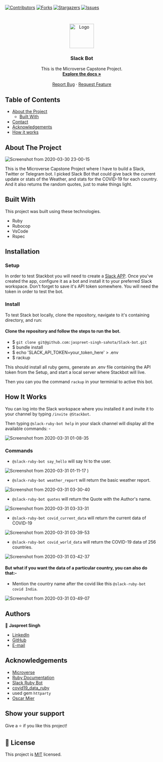 <!--
*** Thanks for checking out this README Template. If you have a suggestion that would
*** make this better, please fork the repo and create a pull request or simply open
*** an issue with the tag "enhancement".
*** Thanks again! Now go create something AMAZING! :D
-->

<!-- PROJECT SHIELDS -->
<!--
*** I'm using markdown "reference style" links for readability.
*** Reference links are enclosed in brackets [ ] instead of parentheses ( ).
*** See the bottom of this document for the declaration of the reference variables
*** for contributors-url, forks-url, etc. This is an optional, concise syntax you may use.
*** https://www.markdownguide.org/basic-syntax/#reference-style-links
-->
[![Contributors][contributors-shield]][contributors-url]
[![Forks][forks-shield]][forks-url]
[![Stargazers][stars-shield]][stars-url]
[![Issues][issues-shield]][issues-url]

<!-- PROJECT LOGO -->
<br />
<p align="center">
  <a href="https://github.com/jaspreet-singh-sahota/Slack-bot">
    <img src="images/microverse.png" alt="Logo" width="80" height="80">
  </a>

  <h3 align="center">Slack Bot</h3>

  <p align="center">
    This is the Microverse Capstone Project.
    <br />
    <a href="https://github.com/jaspreet-singh-sahota/Slack-bot"><strong>Explore the docs »</strong></a>
    <br />
    <br />
    <a href="https://github.com/jaspreet-singh-sahota/Slack-bot/issues">Report Bug</a>
    ·
    <a href="https://github.com/jaspreet-singh-sahota/Slack-bot/issues">Request Feature</a>
  </p>
</p>

<!-- TABLE OF CONTENTS -->
## Table of Contents

* [About the Project](#about-the-project)
  * [Built With](#built-with)
* [Contact](#Authors)
* [Acknowledgements](#acknowledgements)
* [How it works](#How-it-works)

<!-- ABOUT THE PROJECT -->
## About The Project

![Screenshot from 2020-03-30 23-00-15](https://user-images.githubusercontent.com/55361440/77943151-64ee5780-72da-11ea-8595-793b3497fb28.png)

This is the Microverse Capstone Project where I have to build a Slack, Twitter or Telegram bot.
I picked Slack Bot that could give back the current update or stats of the Weather, and stats for the COVID-19 for each country. And it also returns the random quotes, just to make things light.

<!-- BUILD WITH -->
## Built With
This project was built using these technologies.
* Ruby
* Rubocop
* VsCode
* Rspec

<!-- ABOUT THE PROJECT -->
## Installation

### Setup

In order to test Stackbot you will need to create a [Slack APP](https://slack.com/create#email). Once you've created the app, configure it as a bot and install it to your preferred Slack workspace. Don't forget to save it's API token somewhere. You will need the token in order to test the bot.

### Install

To test Stack bot locally, clone the repository, navigate to it's containing directory, and run:

#### Clone the repository and follow the steps to run the bot.

- $ `git clone git@github.com:jaspreet-singh-sahota/Slack-bot.git`
- $ bundle install
- $ echo 'SLACK_API_TOKEN=your_token_here' > .env
- $ rackup

This should install all ruby gems, generate an .env file containing the API token from the Setup, and start a local server where Stackbot will live.

Then you can you the command `rackup` in your terminial to active this bot.

<!-- HOW IT WORKS -->

## How It Works

You can log into the Slack workspace where you installed it and invite it to your channel by typing `/invite @Stackbot`. 

Then typing `@slack-ruby-bot help` in your slack channel will display all the available commands: -

![Screenshot from 2020-03-31 01-08-35](https://user-images.githubusercontent.com/55361440/77954409-32e5f100-72ec-11ea-8685-3e60d35f3ccb.png)


### Commands

- `@slack-ruby-bot say_hello` will say hi to the user.

![Screenshot from 2020-03-31 01-11-17](https://user-images.githubusercontent.com/55361440/77954628-8a845c80-72ec-11ea-86a1-57eaa01e1cc4.png)
)

- `@slack-ruby-bot weather_report` will return the basic weather report.

![Screenshot from 2020-03-31 03-30-40](https://user-images.githubusercontent.com/55361440/77966091-03d97a80-7300-11ea-9ad1-41b424d6646a.png)

- `@slack-ruby-bot quotes` will return the Quote with the Author's name.

![Screenshot from 2020-03-31 03-33-31](https://user-images.githubusercontent.com/55361440/77966321-692d6b80-7300-11ea-8f0c-dde09cd097cc.png)

- `@slack-ruby-bot covid_current_data` will return the current data of COVID-19

![Screenshot from 2020-03-31 03-39-53](https://user-images.githubusercontent.com/55361440/77966774-549da300-7301-11ea-94cf-0a4f7245cdf3.png)

- `@slack-ruby-bot covid_world_data` will return the COVID-19 data of 256 countries.

![Screenshot from 2020-03-31 03-42-37](https://user-images.githubusercontent.com/55361440/77966925-af36ff00-7301-11ea-83ce-f7b0d02cd3b4.png)

#### But what if you want the data of a particular country, you can also do that:-

- Mention the country name after the covid like this `@slack-ruby-bot covid India`.

![Screenshot from 2020-03-31 03-49-07](https://user-images.githubusercontent.com/55361440/77967396-a561cb80-7302-11ea-8ddc-855d15a4db85.png)

<!-- CONTACT -->
## Authors

👤 **Jaspreet Singh** 
    
- [LinkedIn](https://www.linkedin.com/in/jaspreet-singh-a28286146/)
- [GitHub](https://github.com/jaspreet-singh-sahota)
- [E-mail](jaspreetsinghjassi01@gmail.com)

<!-- ACKNOWLEDGEMENTS -->
## Acknowledgements
* [Microverse](https://www.microverse.org/)
* [Ruby Documentation](https://www.ruby-lang.org/en/documentation/)
* [Slack Ruby Bot](https://github.com/slack-ruby/slack-ruby-bot)
* [covid19_data_ruby](https://github.com/jaerodyne/covid19-data-ruby)
* used gem `httparty`
* [Oscar Mier](https://github.com/voscarmv)

## Show your support

Give a ⭐️ if you like this project!

<!-- MARKDOWN LINKS & IMAGES -->
<!-- https://www.markdownguide.org/basic-syntax/#reference-style-links -->
[contributors-shield]: https://img.shields.io/github/contributors/jaspreet-singh-sahota/Slack-bot.svg?style=flat-square
[contributors-url]: https://github.com/jaspreet-singh-sahota/Slack-bot/graphs/contributors
[forks-shield]: https://img.shields.io/github/forks/rammazzoti2000/tic-toc-toe.svg?style=flat-square
[forks-url]: https://github.com/jaspreet-singh-sahota/Slack-bot/network/members
[stars-shield]: https://img.shields.io/github/stars/rammazzoti2000/tic-toc-toe.svg?style=flat-square
[stars-url]: https://github.com/jaspreet-singh-sahota/Slack-bot/stargazers
[issues-shield]: https://img.shields.io/github/issues/rammazzoti2000/tic-toc-toe.svg?style=flat-square
[issues-url]: https://github.com/jaspreet-singh-sahota/Slack-bot/issues

## 📝 License

This project is [MIT](https://opensource.org/licenses/MIT) licensed.
